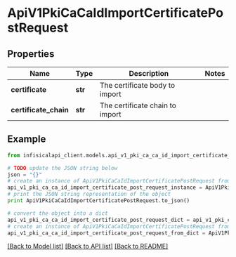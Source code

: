 # ApiV1PkiCaCaIdImportCertificatePostRequest


## Properties
Name | Type | Description | Notes
------------ | ------------- | ------------- | -------------
**certificate** | **str** | The certificate body to import | 
**certificate_chain** | **str** | The certificate chain to import | 

## Example

```python
from infisicalapi_client.models.api_v1_pki_ca_ca_id_import_certificate_post_request import ApiV1PkiCaCaIdImportCertificatePostRequest

# TODO update the JSON string below
json = "{}"
# create an instance of ApiV1PkiCaCaIdImportCertificatePostRequest from a JSON string
api_v1_pki_ca_ca_id_import_certificate_post_request_instance = ApiV1PkiCaCaIdImportCertificatePostRequest.from_json(json)
# print the JSON string representation of the object
print ApiV1PkiCaCaIdImportCertificatePostRequest.to_json()

# convert the object into a dict
api_v1_pki_ca_ca_id_import_certificate_post_request_dict = api_v1_pki_ca_ca_id_import_certificate_post_request_instance.to_dict()
# create an instance of ApiV1PkiCaCaIdImportCertificatePostRequest from a dict
api_v1_pki_ca_ca_id_import_certificate_post_request_from_dict = ApiV1PkiCaCaIdImportCertificatePostRequest.from_dict(api_v1_pki_ca_ca_id_import_certificate_post_request_dict)
```
[[Back to Model list]](../README.md#documentation-for-models) [[Back to API list]](../README.md#documentation-for-api-endpoints) [[Back to README]](../README.md)


